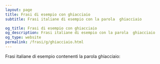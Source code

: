 ```yaml
---
layout: page
title: Frasi di esempio con ghiacciaio 
subtitle: Frasi italiane di esempio con la parola  ghiacciaio

og_title: Frasi di esempio con ghiacciaio 
og_description: Frasi italiane di esempio con la parola  ghiacciaio
og_type: website
permalink: /frasi/g/ghiacciaio.html
---
```


Frasi italiane di esempio contenenti la parola ghiacciaio:


